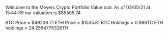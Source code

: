 Welcome to the Meyers Crypto Portfolio Value tool. 
As of 03/05/21 at 15:44:39 our valuation is $85505.74 

BTC Price = $49238.71
 ETH Price = $1535.81
BTC Holdings = 0.98BTC
 ETH holdings = 24.255477532ETH 
